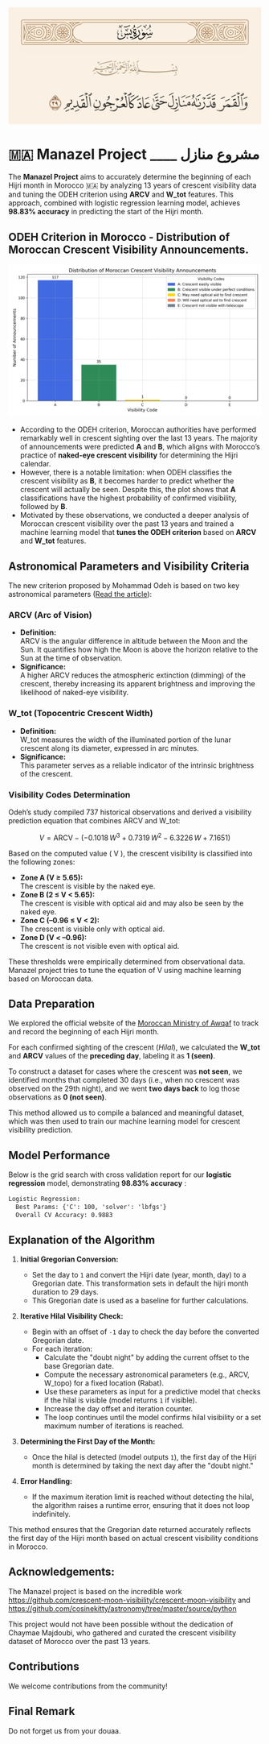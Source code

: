 ![aya](docs/36-39.png)

# 🇲🇦 Manazel Project ____ مشروع منازل

The **Manazel Project** aims to accurately determine the beginning of each Hijri month in Morocco 🇲🇦 by analyzing 13 years of crescent visibility data and tuning the ODEH criterion using **ARCV** and **W_tot** features. This approach, combined with logistic regression learning model, achieves **98.83% accuracy** in predicting the start of the Hijri month.

## ODEH Criterion in Morocco - Distribution of Moroccan Crescent Visibility Announcements.

![Distribution of Moroccan Crescent Visibility Announcements](docs/crescent_visibility_distribution.png)

- According to the ODEH criterion, Moroccan authorities have performed remarkably well in crescent sighting over the last 13 years. The majority of announcements were predicted **A** and **B**, which aligns with Morocco’s practice of **naked-eye crescent visibility** for determining the Hijri calendar.
- However, there is a notable limitation: when ODEH classifies the crescent visibility as **B**, it becomes harder to predict whether the crescent will actually be seen. Despite this, the plot shows that **A** classifications have the highest probability of confirmed visibility, followed by **B**.
- Motivated by these observations, we conducted a deeper analysis of Moroccan crescent visibility over the past 13 years and trained a machine learning model that **tunes the ODEH criterion** based on **ARCV** and **W_tot** features.

## Astronomical Parameters and Visibility Criteria

The new criterion proposed by Mohammad Odeh is based on two key astronomical parameters ([Read the article](https://www.researchgate.net/publication/225099773_New_Criterion_for_Lunar_Crescent_Visibility)):

### ARCV (Arc of Vision)
- **Definition:**  
  ARCV is the angular difference in altitude between the Moon and the Sun. It quantifies how high the Moon is above the horizon relative to the Sun at the time of observation.
- **Significance:**  
  A higher ARCV reduces the atmospheric extinction (dimming) of the crescent, thereby increasing its apparent brightness and improving the likelihood of naked-eye visibility.

### W_tot (Topocentric Crescent Width)
- **Definition:**  
  W_tot measures the width of the illuminated portion of the lunar crescent along its diameter, expressed in arc minutes.
- **Significance:**  
  This parameter serves as a reliable indicator of the intrinsic brightness of the crescent.

### Visibility Codes Determination

Odeh’s study compiled 737 historical observations and derived a visibility prediction equation that combines ARCV and W_tot:

$$
V = \text{ARCV} - \left(-0.1018\, W^3 + 0.7319\, W^2 - 6.3226\, W + 7.1651\right)
$$

Based on the computed value \( V \), the crescent visibility is classified into the following zones:

- **Zone A (V ≥ 5.65):**  
  The crescent is visible by the naked eye.
- **Zone B (2 ≤ V < 5.65):**  
  The crescent is visible with optical aid and may also be seen by the naked eye.
- **Zone C (–0.96 ≤ V < 2):**  
  The crescent is visible only with optical aid.
- **Zone D (V < –0.96):**  
  The crescent is not visible even with optical aid.

These thresholds were empirically determined from observational data.
Manazel project tries to tune the equation of V using machine learning based on Moroccan data.

## Data Preparation
We explored the official website of the [Moroccan Ministry of Awqaf](https://www.habous.gov.ma/%D9%85%D8%B1%D8%A7%D9%82%D8%A8%D8%A9-%D8%A7%D9%84%D8%A3%D9%87%D9%84%D8%A9-4) to track and record the beginning of each Hijri month.

For each confirmed sighting of the crescent (*Hilal*), we calculated the **W_tot** and **ARCV** values of the **preceding day**, labeling it as **1 (seen)**.

To construct a dataset for cases where the crescent was **not seen**, we identified months that completed 30 days (i.e., when no crescent was observed on the 29th night), and we went **two days back** to log those observations as **0 (not seen)**.

This method allowed us to compile a balanced and meaningful dataset, which was then used to train our machine learning model for crescent visibility prediction.

## Model Performance

Below is the grid search with cross validation report for our **logistic regression** model, demonstrating **98.83% accuracy** :

```
Logistic Regression:
  Best Params: {'C': 100, 'solver': 'lbfgs'}
  Overall CV Accuracy: 0.9883
```

## Explanation of the Algorithm

1. **Initial Gregorian Conversion:**
   - Set the day to `1` and convert the Hijri date (year, month, day) to a Gregorian date. This transformation sets in default the hijri month duration to 29 days.
   - This Gregorian date is used as a baseline for further calculations.

2. **Iterative Hilal Visibility Check:**
   - Begin with an offset of `-1` day to check the day before the converted Gregorian date.
   - For each iteration:
     - Calculate the "doubt night" by adding the current offset to the base Gregorian date.
     - Compute the necessary astronomical parameters (e.g., ARCV, W_topo) for a fixed location (Rabat).
     - Use these parameters as input for a predictive model that checks if the hilal is visible (model returns `1` if visible).
     - Increase the day offset and iteration counter.
     - The loop continues until the model confirms hilal visibility or a set maximum number of iterations is reached.

3. **Determining the First Day of the Month:**
   - Once the hilal is detected (model outputs `1`), the first day of the Hijri month is determined by taking the next day after the "doubt night."

4. **Error Handling:**
   - If the maximum iteration limit is reached without detecting the hilal, the algorithm raises a runtime error, ensuring that it does not loop indefinitely.

This method ensures that the Gregorian date returned accurately reflects the first day of the Hijri month based on actual crescent visibility conditions in Morocco.

## Acknowledgements:
The Manazel project is based on the incredible work https://github.com/crescent-moon-visibility/crescent-moon-visibility and https://github.com/cosinekitty/astronomy/tree/master/source/python 

This project would not have been possible without the dedication of Chaymae Majdoubi, who gathered and curated the crescent visibility dataset of Morocco over the past 13 years.

## Contributions
We welcome contributions from the community!

## Final Remark
Do not forget us from your douaa.